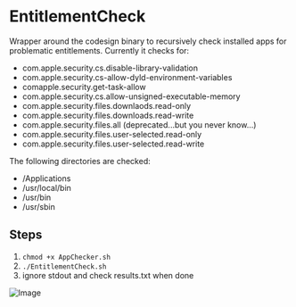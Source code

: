 # EntitlementCheck
Wrapper around the codesign binary to recursively check installed apps for problematic entitlements. Currently it checks for:

- com.apple.security.cs.disable-library-validation
- com.apple.security.cs-allow-dyld-environment-variables
- comapple.security.get-task-allow
- com.apple.security.cs.allow-unsigned-executable-memory
- com.apple.security.files.downlaods.read-only
- com.apple.security.files.downloads.read-write 
- com.apple.security.files.all (deprecated...but you never know...)
- com.apple.security.files.user-selected.read-only 
- com.apple.security.files.user-selected.read-write 

The following directories are checked:
- /Applications
- /usr/local/bin 
- /usr/bin 
- /usr/sbin

## Steps

1. `chmod +x AppChecker.sh`
2. `./EntitlementCheck.sh `
3. ignore stdout and check results.txt when done

![Image](1.pmg)
